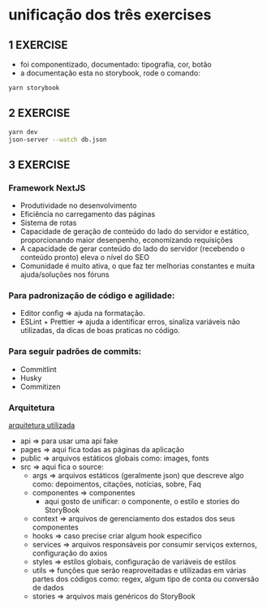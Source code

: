 # unificação dos três exercises

## 1 EXERCISE

- foi componentizado, documentado: tipografia, cor, botão
- a documentação esta no storybook, rode o comando:

```sh
yarn storybook
```

## 2 EXERCISE

```sh
yarn dev
json-server --watch db.json
```

## 3 EXERCISE

### Framework NextJS

- Produtividade no desenvolvimento
- Eficiência no carregamento das páginas
- Sistema de rotas
- Capacidade de geração de conteúdo do lado do servidor e estático, proporcionando maior desenpenho, economizando requisições
- A capacidade de gerar conteúdo do lado do servidor (recebendo o conteúdo pronto) eleva o nível do SEO
- Comunidade é muito ativa, o que faz ter melhorias constantes e muita ajuda/soluções nos fóruns

### Para padronização de código e agilidade:

- Editor config => ajuda na formatação.
- ESLint + Prettier => ajuda a identificar erros, sinaliza variáveis não utilizadas, da dicas de boas praticas no código.

### Para seguir padrões de commits:

- Commitlint
- Husky
- Commitizen

### Arquitetura

[arquitetura utilizada](https://github.com/Lilia10010/appFormEvalution/blob/main/public/img/arquiteturaForm.png)

- api => para usar uma api fake
- pages => aqui fica todas as páginas da aplicação
- public => arquivos estáticos globais como: images, fonts
- src => aqui fica o source:
  - args => arquivos estáticos (geralmente json) que descreve algo como: depoimentos, citações, notícias, sobre, Faq
  - componentes => componentes
    - aqui gosto de unificar: o componente, o estilo e stories do StoryBook
  - context => arquivos de gerenciamento dos estados dos seus componentes
  - hooks => caso precise criar algum hook especifico
  - services => arquivos responsáveis por consumir serviços externos, configuração do axios
  - styles => estilos globais, configuração de variáveis de estilos
  - utils => funções que serão reaproveitadas e utilizadas em várias partes dos códigos como: regex, algum tipo de conta ou conversão de dados
  - stories => arquivos mais genéricos do StoryBook
